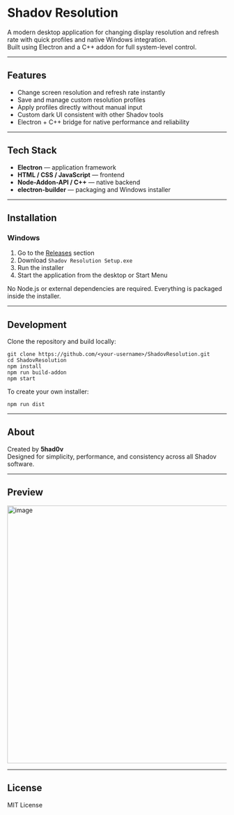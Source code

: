 # Shadov Resolution

A modern desktop application for changing display resolution and refresh rate with quick profiles and native Windows integration.  
Built using Electron and a C++ addon for full system-level control.

---

## Features

- Change screen resolution and refresh rate instantly  
- Save and manage custom resolution profiles  
- Apply profiles directly without manual input  
- Custom dark UI consistent with other Shadov tools  
- Electron + C++ bridge for native performance and reliability  

---

## Tech Stack

- **Electron** — application framework  
- **HTML / CSS / JavaScript** — frontend  
- **Node-Addon-API / C++** — native backend  
- **electron-builder** — packaging and Windows installer  

---

## Installation

### Windows

1. Go to the [Releases](../../releases) section  
2. Download `Shadov Resolution Setup.exe`  
3. Run the installer  
4. Start the application from the desktop or Start Menu  

No Node.js or external dependencies are required. Everything is packaged inside the installer.

---

## Development

Clone the repository and build locally:

```
git clone https://github.com/<your-username>/ShadovResolution.git
cd ShadovResolution
npm install
npm run build-addon
npm start
```

To create your own installer:

```
npm run dist
```

---

## About

Created by **5had0v**  
Designed for simplicity, performance, and consistency across all Shadov software.

---

## Preview

<img width="896" height="591" alt="image" src="https://github.com/user-attachments/assets/6cbf6280-4eb3-44bb-b17a-eac878d121db" />

---

## License

MIT License

